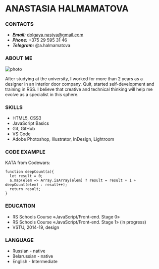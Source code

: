 # ANASTASIA HALMAMATOVA

### CONTACTS
* ***Email:*** dolgaya.nastya@gmail.com
* ***Phone:*** +375 29 595 31 46
* ***Telegram:*** @a.halmamatova

### ABOUT ME
![photo](photo.png "photo.png") 

After studying at the university, I worked for more than 2 years as a designer in an interior door company. Quit, started self-development and training in RSS.
I believe that creative and technical thinking will help me evolve as a specialist in this sphere.

### SKILLS
* HTML5, CSS3
* JavaScript Basics
* Git, GitHub
* VS Code
* Adobe Photoshop, Illustrator, InDesign, Lightroom

### CODE EXAMPLE
KATA from Codewars:

```
function deepCount(a){
  let result = 0;
  a.map(elem => Array.isArray(elem) ? result = result + 1 + deepCount(elem) : result++);
  return result;
}
```

### EDUCATION
* RS Schools Course «JavaScript/Front-end. Stage 0»
* RS Schools Course «JavaScript/Front-end. Stage 1» (in progress)
* VSTU, 2014-19, design


### LANGUAGE
* Russian - native
* Belarussian - native
* English - Intermediate
